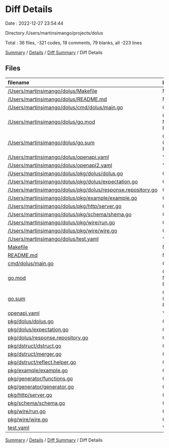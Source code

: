 # Diff Details

Date : 2022-12-27 23:54:44

Directory /Users/martinsimango/projects/dolus

Total : 36 files,  -321 codes, 19 comments, 79 blanks, all -223 lines

[Summary](results.md) / [Details](details.md) / [Diff Summary](diff.md) / Diff Details

## Files
| filename | language | code | comment | blank | total |
| :--- | :--- | ---: | ---: | ---: | ---: |
| [/Users/martinsimango/dolus/Makefile](//Users/martinsimango/dolus/Makefile) | Makefile | -10 | -1 | -8 | -19 |
| [/Users/martinsimango/dolus/README.md](//Users/martinsimango/dolus/README.md) | Markdown | -1 | 0 | 0 | -1 |
| [/Users/martinsimango/dolus/cmd/dolus/main.go](//Users/martinsimango/dolus/cmd/dolus/main.go) | Go | -12 | 0 | -4 | -16 |
| [/Users/martinsimango/dolus/go.mod](//Users/martinsimango/dolus/go.mod) | Go Module File | -25 | 0 | -3 | -28 |
| [/Users/martinsimango/dolus/go.sum](//Users/martinsimango/dolus/go.sum) | Go Checksum File | -72 | 0 | -1 | -73 |
| [/Users/martinsimango/dolus/openapi.yaml](//Users/martinsimango/dolus/openapi.yaml) | YAML | -146 | 0 | 0 | -146 |
| [/Users/martinsimango/dolus/openapi2.yaml](//Users/martinsimango/dolus/openapi2.yaml) | YAML | -743 | 0 | 0 | -743 |
| [/Users/martinsimango/dolus/pkg/dolus/dolus.go](//Users/martinsimango/dolus/pkg/dolus/dolus.go) | Go | -90 | -8 | -24 | -122 |
| [/Users/martinsimango/dolus/pkg/dolus/expectation.go](//Users/martinsimango/dolus/pkg/dolus/expectation.go) | Go | -10 | -13 | -9 | -32 |
| [/Users/martinsimango/dolus/pkg/dolus/response.repository.go](//Users/martinsimango/dolus/pkg/dolus/response.repository.go) | Go | -31 | -7 | -14 | -52 |
| [/Users/martinsimango/dolus/pkg/example/example.go](//Users/martinsimango/dolus/pkg/example/example.go) | Go | -89 | -3 | -23 | -115 |
| [/Users/martinsimango/dolus/pkg/http/server.go](//Users/martinsimango/dolus/pkg/http/server.go) | Go | -1 | 0 | -1 | -2 |
| [/Users/martinsimango/dolus/pkg/schema/shema.go](//Users/martinsimango/dolus/pkg/schema/shema.go) | Go | -90 | 0 | -18 | -108 |
| [/Users/martinsimango/dolus/pkg/wire/run.go](//Users/martinsimango/dolus/pkg/wire/run.go) | Go | -1 | 0 | -1 | -2 |
| [/Users/martinsimango/dolus/pkg/wire/wire.go](//Users/martinsimango/dolus/pkg/wire/wire.go) | Go | -1 | 0 | -1 | -2 |
| [/Users/martinsimango/dolus/test.yaml](//Users/martinsimango/dolus/test.yaml) | YAML | -41 | 0 | -11 | -52 |
| [Makefile](/Makefile) | Makefile | 18 | 1 | 12 | 31 |
| [README.md](/README.md) | Markdown | 1 | 0 | 0 | 1 |
| [cmd/dolus/main.go](/cmd/dolus/main.go) | Go | 11 | 1 | 5 | 17 |
| [go.mod](/go.mod) | Go Module File | 26 | 0 | 3 | 29 |
| [go.sum](/go.sum) | Go Checksum File | 74 | 0 | 1 | 75 |
| [openapi.yaml](/openapi.yaml) | YAML | 147 | 0 | 0 | 147 |
| [pkg/dolus/dolus.go](/pkg/dolus/dolus.go) | Go | 93 | 4 | 22 | 119 |
| [pkg/dolus/expectation.go](/pkg/dolus/expectation.go) | Go | 10 | 13 | 9 | 32 |
| [pkg/dolus/response.repository.go](/pkg/dolus/response.repository.go) | Go | 55 | 9 | 19 | 83 |
| [pkg/dstruct/dstruct.go](/pkg/dstruct/dstruct.go) | Go | 105 | 7 | 22 | 134 |
| [pkg/dstruct/merger.go](/pkg/dstruct/merger.go) | Go | 106 | 2 | 21 | 129 |
| [pkg/dstruct/reflect.helper.go](/pkg/dstruct/reflect.helper.go) | Go | 14 | 0 | 6 | 20 |
| [pkg/example/example.go](/pkg/example/example.go) | Go | 74 | 3 | 17 | 94 |
| [pkg/generator/functions.go](/pkg/generator/functions.go) | Go | 56 | 0 | 11 | 67 |
| [pkg/generator/generator.go](/pkg/generator/generator.go) | Go | 12 | 0 | 5 | 17 |
| [pkg/http/server.go](/pkg/http/server.go) | Go | 1 | 0 | 1 | 2 |
| [pkg/schema/schema.go](/pkg/schema/schema.go) | Go | 196 | 11 | 30 | 237 |
| [pkg/wire/run.go](/pkg/wire/run.go) | Go | 1 | 0 | 1 | 2 |
| [pkg/wire/wire.go](/pkg/wire/wire.go) | Go | 1 | 0 | 1 | 2 |
| [test.yaml](/test.yaml) | YAML | 41 | 0 | 11 | 52 |

[Summary](results.md) / [Details](details.md) / [Diff Summary](diff.md) / Diff Details